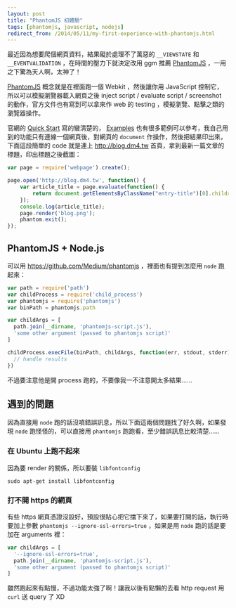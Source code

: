 ```yaml
---
layout: post
title: "PhantomJS 初體驗"
tags: [phantomjs, javascript, nodejs]
redirect_from: /2014/05/11/my-first-experience-with-phantomjs.html
---
```


最近因為想要爬個網頁資料，結果礙於處理不了萬惡的 `__VIEWSTATE` 和 `__EVENTVALIDATION` ，在時間的壓力下就決定改用 ggm 推薦 [PhantomJS][1] ，一用之下驚為天人啊，太神了！

[PhantomJS][1] 概念就是在裡面跑一個 Webkit ，然後讓你用 JavaScript 控制它，所以可以模擬瀏覽器載入網頁之後 inject script / evaluate script / screenshot 的動作，官方文件也有寫到可以拿來作 web 的 testing ，模擬瀏覽、點擊之類的瀏覽器操作。

官網的 [Quick Start](http://phantomjs.org/quick-start.html) 寫的蠻清楚的， [Examples](http://phantomjs.org/examples/index.html) 也有很多範例可以參考，我自己用到的功能只有連線一個網頁後，對網頁的 `document` 作操作，然後把結果印出來，下面這段簡單的 code 就是連上 <http://blog.dm4.tw> 首頁，拿到最新一篇文章的標題，印出標題之後截圖：

```javascript
var page = require('webpage').create();

page.open('http://blog.dm4.tw', function() {
    var article_title = page.evaluate(function() {
        return document.getElementsByClassName("entry-title")[0].children[0].innerHTML;
    });
    console.log(article_title);
    page.render('blog.png');
    phantom.exit();
});
```

## PhantomJS + Node.js

可以用 <https://github.com/Medium/phantomjs> ，裡面也有提到怎麼用 `node` 跑起來：

```javascript
var path = require('path')
var childProcess = require('child_process')
var phantomjs = require('phantomjs')
var binPath = phantomjs.path

var childArgs = [
  path.join(__dirname, 'phantomjs-script.js'),
  'some other argument (passed to phantomjs script)'
]

childProcess.execFile(binPath, childArgs, function(err, stdout, stderr) {
  // handle results
})
```

不過要注意他是開 process 跑的，不要像我一不注意開太多結果……

## 遇到的問題

因為直接用 `node` 跑的話沒噴錯誤訊息，所以下面這兩個問題找了好久啊，如果發現 `node` 跑怪怪的，可以直接用 `phantomjs` 跑跑看，至少錯誤訊息比較清楚……

### 在 Ubuntu 上跑不起來

因為要 render 的關係，所以要裝 `libfontconfig`

    sudo apt-get install libfontconfig

### 打不開 https 的網頁

有些 https 網頁憑證沒設好，預設很貼心把它擋下來了，如果要打開的話，執行時要加上參數 `phantomjs --ignore-ssl-errors=true` ，如果是用 `node` 跑的話是要加在 arguments 裡：

```javascript
var childArgs = [
  '--ignore-ssl-errors=true',
  path.join(__dirname, 'phantomjs-script.js'),
  'some other argument (passed to phantomjs script)'
]
```

雖然跑起來有點慢，不過功能太強了啊！讓我以後有點懶的去看 http request 用 `curl` 送 query 了 XD

[1]: http://phantomjs.org
